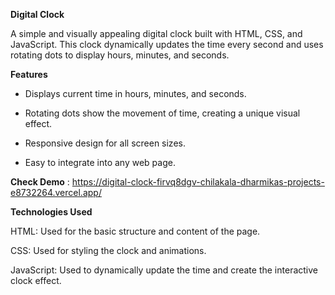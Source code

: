 **Digital Clock**

A simple and visually appealing digital clock built with HTML, CSS, and JavaScript.
This clock dynamically updates the time every second and uses rotating dots to display hours, minutes, and seconds.

**Features**

- Displays current time in hours, minutes, and seconds.

- Rotating dots show the movement of time, creating a unique visual effect.

- Responsive design for all screen sizes.

- Easy to integrate into any web page.

**Check Demo** : https://digital-clock-firvq8dgv-chilakala-dharmikas-projects-e8732264.vercel.app/

**Technologies Used**

HTML: Used for the basic structure and content of the page.

CSS: Used for styling the clock and animations.

JavaScript: Used to dynamically update the time and create the interactive clock effect.
